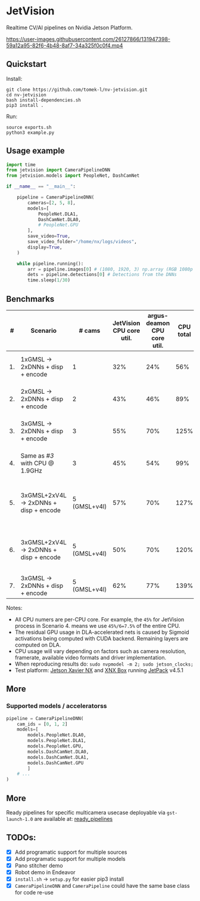 # JetVision

Realtime CV/AI pipelines on Nvidia Jetson Platform.

https://user-images.githubusercontent.com/26127866/131947398-59a12a95-82f6-4b48-8af7-34a325f0c0f4.mp4

## Quickstart

Install:
```shell
git clone https://github.com/tomek-l/nv-jetvision.git
cd nv-jetvision
bash install-dependencies.sh
pip3 install .
```
Run:
```shell
source exports.sh
python3 example.py
```

## Usage example

```python
import time
from jetvision import CameraPipelineDNN
from jetvision.models import PeopleNet, DashCamNet

if __name__ == "__main__":

    pipeline = CameraPipelineDNN(
        cameras=[2, 5, 8],
        models=[
            PeopleNet.DLA1,
            DashCamNet.DLA0,
            # PeopleNet.GPU
        ],
        save_video=True,
        save_video_folder="/home/nx/logs/videos",
        display=True,
    )

    while pipeline.running():
        arr = pipeline.images[0] # (1080, 1920, 3) np.array (RGB 1080p image)
        dets = pipeline.detections[0] # Detections from the DNNs
        time.sleep(1/30)
```

## Benchmarks

| #   | Scenario                               | # cams       | JetVision<br>CPU core util. | argus-deamon<br>CPU core util. | CPU<br>total | GPU % | EMC util % | Power draw | Inference Hardware                                             |
| --- | -------------------------------------- | ------------ | ------------------------------ | ------------------------------ | ------------ | ----- | ---------- | ---------- |-------------------------------------------------------------- |
| 1.  | 1xGMSL -> 2xDNNs + disp + encode       | 1            | 32%                            | 24%                            | 56%          | <3%   | 57%        | 8.5W       | DLA0: PeopleNet DLA1: DashCamNet                               |
| 2.  | 2xGMSL -> 2xDNNs + disp + encode       | 2            | 43%                            | 46%                            | 89%          | <3%   | 62%        | 9.4W       | DLA0: PeopleNet DLA1: DashCamNet                               |
| 3.  | 3xGMSL -> 2xDNNs + disp + encode       | 3            | 55%                            | 70%                            | 125%         | <3%   | 68%        | 10.1W      | DLA0: PeopleNet DLA1: DashCamNet                               |
| 4.  | Same as _#3_ with CPU @ 1.9GHz         | 3            | 45%                            | 54%                            | 99%          | <3%   | 68%        | 10.4w      | DLA0: PeopleNet DLA1: DashCamNet                               |
| 5.  | 3xGMSL+2xV4L -> 2xDNNs + disp + encode | 5 (GMSL+v4l) | 57%                            | 70%                            | 127%         | <3%   | 45%        | 9.1W       | DLA0: PeopleNet _(interval=1)_ DLA1: DashCamNet _(interval=1)_ |
| 6.  | 3xGMSL+2xV4L -> 2xDNNs + disp + encode | 5 (GMSL+v4l) | 50%                            | 70%                            | 120%         | <3%   | 25%        | 7.5W       | DLA0: PeopleNet _(interval=6)_ DLA1: DashCamNet _(interval=6)_ |
| 7.  | 3xGMSL -> 2xDNNs + disp + encode       | 5 (GMSL+v4l) | 62%                            | 77%                            | 139%         | 99%   | 25%        | 15W        | GPU: PeopleNet                                                 |


Notes:
- All CPU numers are per-CPU core. For example, the `45%` for JetVision process in Scenario 4. means we use `45%/6=7.5%` of the entire CPU.
- The residual GPU usage in DLA-accelerated nets is caused by Sigmoid activations being computed with CUDA backend. Remaining layers are computed on DLA.
- CPU usage will vary depending on factors such as camera resolution, framerate, available video formats and driver implementation.
- When reproducing results do: `sudo nvpmodel -m 2; sudo jetson_clocks;`
- Test platform: [Jetson Xavier NX](https://developer.nvidia.com/embedded/jetson-xavier-nx-devkit) and [XNX Box](https://www.leopardimaging.com/product/nvidia-jetson-cameras/nvidia-nx-mipi-camera-kits/li-xnx-box-gmsl2/) running [JetPack](https://developer.nvidia.com/embedded/jetpack) v4.5.1


## More 

### Supported models / acceleratorss
```python
pipeline = CameraPipelineDNN(
    cam_ids = [0, 1, 2]
    models=[
        models.PeopleNet.DLA0,
        models.PeopleNet.DLA1,
        models.PeopleNet.GPU,
        models.DashCamNet.DLA0,
        models.DashCamNet.DLA1,
        models.DashCamNet.GPU
        ]
    # ...
)
```

<!-- ### You can specific images to specific models for inference:
```python
pipeline = CameraPipelineDNN(
    cam_ids = list(range(6)),
    models={
        models.PeopleNet.DLA0: [0, 1],
        models.PeopleNet.DLA1: [2, 3],
        models.DashCamNet.GPU: [0, 1, 2, 3, 4, 5],
        }
    # ...
)
``` -->

<!-- ### Examples showing custom application on top of jetmulticam

How to build your own application using `jetmulticam`

- [examples/00-example-hello-multicam-panorama.ipynb](examples/00-example-hello-multicam-panorama.ipynb)
- [examples/01-example-pytorch-integration-todo.ipynb](examples/01-example-pytorch-integration-todo.ipynb)
- [examples/02-example-pytorch-navigation-todo.ipynb](examples/02-example-pytorch-navigation-todo.ipynb)
- [examples/03-example-inspection-robot-idea.py](examples/03-example-inspection-robot-idea.py)
- [examples/04-example-retail-robot-idea.py](examples/04-example-retail-robot-idea.py) -->

## More

Ready pipelines for specific multicamera usecase deployable via `gst-launch-1.0` are available at: [ready_pipelines](ready_pipelines)

## TODOs:

- [x] Add programatic support for multiple sources
- [x] Add programatic support for multiple models
- [x] Pano stitcher demo
- [x] Robot demo in Endeavor
- [x] `install.sh` -> `setup.py` for easier pip3 install
- [x] `CameraPipelineDNN` and `CameraPipeline` could have the same base class for code re-use